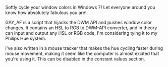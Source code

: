 Softly cycle your window colors in Windows 7! Let everyone around you know how absolutely fabulous you are! 

GAY_AF is a script that hijacks the DWM API and pushes window color changes. 
It contains an HSL to RGB to DWM-API converter, and in theory can input and output any HSL or RGB code, I'm considering tying it to my Philips Hue system. 

I've also written in a mouse tracker that makes the hue cycling faster during mouse movement, making it seem like the computer is almost excited that you're using it. This can be disabled in the constant values section.

